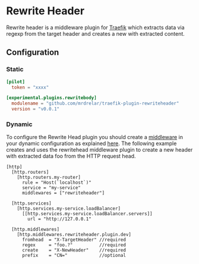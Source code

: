 # Rewrite Header

Rewrite header is a middleware plugin for [Traefik](https://traefik.io) which extracts data via regexp from the target header and creates a new with extracted content.

## Configuration

### Static 

```toml
[pilot]
  token = "xxxx"

[experimental.plugins.rewritebody]
  modulename = "github.com/mrdrelar/traefik-plugin-rewriteheader"
  version = "v0.0.1"
```


### Dynamic

To configure the Rewrite Head plugin you should create a [middleware](https://docs.traefik.io/middlewares/overview/) in your dynamic configuration as explained [here](https://docs.traefik.io/middlewares/overview/). The following example creates and uses the rewritehead middleware plugin to create a new header with extracted data foo from the HTTP request head.

```
[http]
  [http.routers]
    [http.routers.my-router]
      rule = "Host(`localhost`)"
      service = "my-service"
      middlewares = ["rewriteheader"]

  [http.services]
    [http.services.my-service.loadBalancer]
      [[http.services.my-service.loadBalancer.servers]]
        url = "http://127.0.0.1"

  [http.middlewares]
    [http.middlewares.rewriteheader.plugin.dev]
      fromhead  = "X-TargetHeader" //required
      regex     = "foo.?"          //required
      create    = "X-NewHeader"    //required
      prefix    = "CN="            //optional

```

